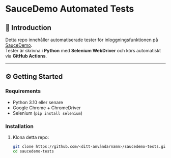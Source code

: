 # SauceDemo Automated Tests

## 📌 Introduction
Detta repo innehåller automatiserade tester för inloggningsfunktionen på [SauceDemo](https://www.saucedemo.com/).  
Tester är skrivna i **Python** med **Selenium WebDriver** och körs automatiskt via **GitHub Actions**.

---

## ⚙️ Getting Started

### Requirements
- Python 3.10 eller senare
- Google Chrome + ChromeDriver
- Selenium (`pip install selenium`)

### Installation
1. Klona detta repo:
   ```bash
   git clone https://github.com/<ditt-användarnamn>/saucedemo-tests.git
   cd saucedemo-tests

